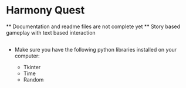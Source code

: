 # Harmony Quest

** Documentation and readme files are not complete yet **
Story based gameplay with text based interaction


## 
- Make sure you have the following python libraries installed on your computer:

  - Tkinter
  - Time
  - Random



